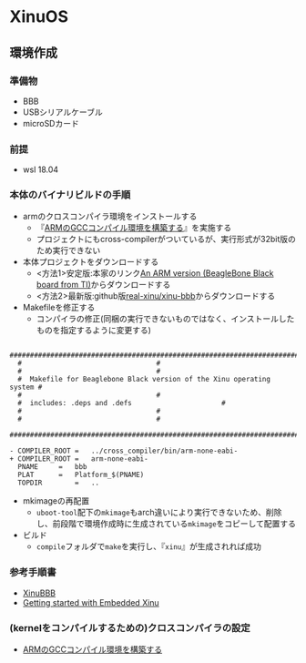 # XinuOS

## 環境作成

### 準備物

* BBB
* USBシリアルケーブル
* microSDカード



### 前提

* wsl 18.04

### 本体のバイナリビルドの手順

* armのクロスコンパイラ環境をインストールする
    * 『[ARMのGCCコンパイル環境を構築する](https://www.yokoweb.net/2018/03/07/wsl-ubuntu-arm-gcc/)』を実施する
    * プロジェクトにもcross-compilerがついているが、実行形式が32bit版のため実行できない
* 本体プロジェクトをダウンロードする
    * <方法1>安定版:本家のリンク[An ARM version (BeagleBone Black board from TI)](https://www.cs.purdue.edu/homes/comer/downloads/Xinu_Book_And_Code/BeagleBoneBlack/Xinu-BeagleBoneBlack.tar.gz)からダウンロードする
    * <方法2>最新版:github版[real-xinu/xinu-bbb](https://github.com/real-xinu/xinu-bbb)からダウンロードする
* Makefileを修正する
    * コンパイラの修正(同梱の実行できないものではなく、インストールしたものを指定するように変更する)
```
  #########################################################################
  #									#
  #									#
  #  Makefile for Beaglebone Black version of the Xinu operating system	#
  #									#
  #  includes: .deps and .defs						#
  #									#
  #									#
  #########################################################################
  
- COMPILER_ROOT	=	../cross_compiler/bin/arm-none-eabi-
+ COMPILER_ROOT	=	arm-none-eabi-
  PNAME		=	bbb
  PLAT		=	Platform_$(PNAME)
  TOPDIR		=	..
```
* mkimageの再配置
    * `uboot-tool`配下の`mkimage`もarch違いにより実行できないため、削除し、前段階で環境作成時に生成されている`mkimage`をコピーして配置する
* ビルド
    * `compile`フォルダで`make`を実行し、『`xinu`』が生成されれば成功



### 参考手順書

* [XinuBBB](https://github.com/jarrocha/XinuBBB)
* [Getting started with Embedded Xinu](https://github.com/xinu-os/xinu/blob/master/docs/Getting-Started.rst)

### (kernelをコンパイルするための)クロスコンパイラの設定

* [ARMのGCCコンパイル環境を構築する](https://www.yokoweb.net/2018/03/07/wsl-ubuntu-arm-gcc/)